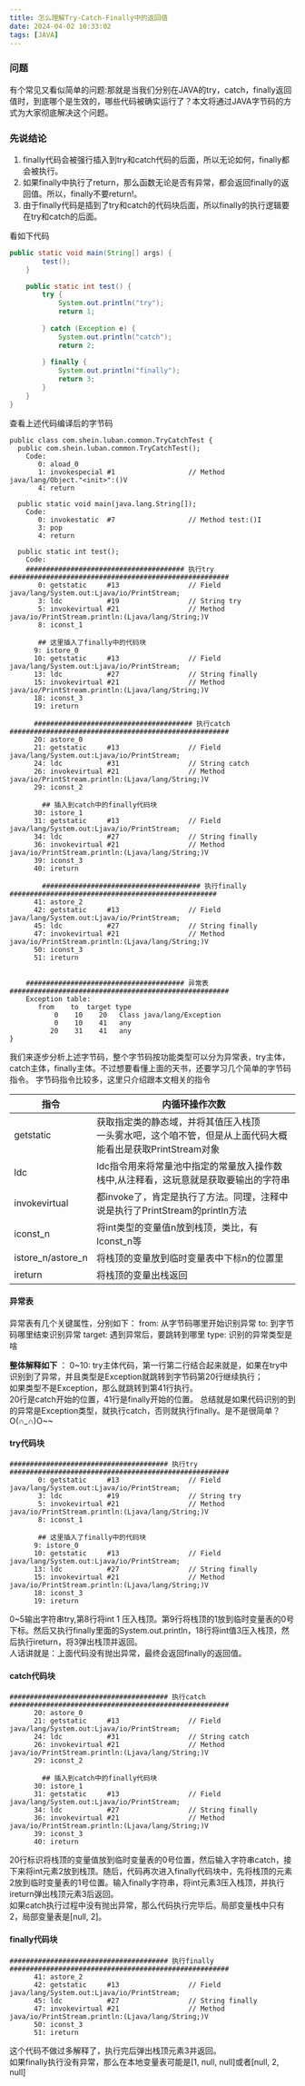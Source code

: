 ```yaml
---
title: 怎么理解Try-Catch-Finally中的返回值
date: 2024-04-02 10:33:02
tags: [JAVA]
---
```

### 问题
有个常见又看似简单的问题:那就是当我们分别在JAVA的try，catch，finally返回值时，到底哪个是生效的，哪些代码被确实运行了？本文将通过JAVA字节码的方式为大家彻底解决这个问题。


### 先说结论
1. finally代码会被强行插入到try和catch代码的后面，所以无论如何，finally都会被执行。
2. 如果finally中执行了return，那么函数无论是否有异常，都会返回finally的返回值。所以，finally不要return!。
3. 由于finally代码是插到了try和catch的代码块后面，所以finally的执行逻辑要在try和catch的后面。


看如下代码
```java
public static void main(String[] args) {
        test();
    }

    public static int test() {
        try {
            System.out.println("try");
            return 1;
            
        } catch (Exception e) {
            System.out.println("catch");
            return 2;
            
        } finally {
            System.out.println("finally");
            return 3;
        }
    }
}
```

查看上述代码编译后的字节码
```shell
public class com.shein.luban.common.TryCatchTest {
  public com.shein.luban.common.TryCatchTest();
    Code:
       0: aload_0
       1: invokespecial #1                  // Method java/lang/Object."<init>":()V
       4: return

  public static void main(java.lang.String[]);
    Code:
       0: invokestatic  #7                  // Method test:()I
       3: pop
       4: return

  public static int test();
    Code:
    ####################################### 执行try ######################################################
       0: getstatic     #13                 // Field java/lang/System.out:Ljava/io/PrintStream;
       3: ldc           #19                 // String try
       5: invokevirtual #21                 // Method java/io/PrintStream.println:(Ljava/lang/String;)V
       8: iconst_1

       ## 这里插入了finally中的代码块
      9: istore_0
      10: getstatic     #13                 // Field java/lang/System.out:Ljava/io/PrintStream;
      13: ldc           #27                 // String finally
      15: invokevirtual #21                 // Method java/io/PrintStream.println:(Ljava/lang/String;)V
      18: iconst_3
      19: ireturn

      ####################################### 执行catch ######################################################
      20: astore_0
      21: getstatic     #13                 // Field java/lang/System.out:Ljava/io/PrintStream;
      24: ldc           #31                 // String catch
      26: invokevirtual #21                 // Method java/io/PrintStream.println:(Ljava/lang/String;)V
      29: iconst_2

        ## 插入到catch中的finally代码块
      30: istore_1
      31: getstatic     #13                 // Field java/lang/System.out:Ljava/io/PrintStream;
      34: ldc           #27                 // String finally
      36: invokevirtual #21                 // Method java/io/PrintStream.println:(Ljava/lang/String;)V
      39: iconst_3
      40: ireturn

        ####################################### 执行finally ###################################################
      41: astore_2
      42: getstatic     #13                 // Field java/lang/System.out:Ljava/io/PrintStream;
      45: ldc           #27                 // String finally
      47: invokevirtual #21                 // Method java/io/PrintStream.println:(Ljava/lang/String;)V
      50: iconst_3
      51: ireturn


    ####################################### 异常表 ######################################################
    Exception table:
       from    to  target type
           0    10    20   Class java/lang/Exception
           0    10    41   any
          20    31    41   any
}

```

我们来逐步分析上述字节码，整个字节码按功能类型可以分为异常表，try主体，catch主体，finally主体。不过想要看懂上面的天书，还要学习几个简单的字节码指令。
字节码指令比较多，这里只介绍跟本文相关的指令

| 指令 | 内循环操作次数 |
| --- | --- |
| getstatic | 获取指定类的静态域，并将其值压入栈顶<br/> 一头雾水吧，这个咱不管，但是从上面代码大概能看出是获取PrintStream对象 |
| ldc | ldc指令用来将常量池中指定的常量放入操作数栈中,从注释看，这玩意就是获取要输出的字符串 |
| invokevirtual | 都invoke了，肯定是执行了方法。同理，注释中说是执行了PrintStream的println方法 |
| iconst_n | 将int类型的变量值n放到栈顶，类比，有lconst_n等 |
| istore_n/astore_n | 将栈顶的变量放到临时变量表中下标n的位置里 |
| ireturn | 将栈顶的变量出栈返回 |

#### **异常表**
异常表有几个关键属性，分别如下：
  from: 从字节码哪里开始识别异常
  to:   到字节码哪里结束识别异常
  target: 遇到异常后，要跳转到哪里
  type: 识别的异常类型是啥

  
**整体解释如下** ：
0~10: try主体代码，第一行第二行结合起来就是，如果在try中识别到了异常，并且类型是Exception就跳转到字节码第20行继续执行；  
如果类型不是Exception，那么就跳转到第41行执行。  
20行是catch开始的位置，41行是finally开始的位置。
总结就是如果代码识别的到的异常是Exception类型，就执行catch，否则就执行finally。是不是很简单？O(∩_∩)O~~


#### try代码块

```shell
####################################### 执行try ######################################################
       0: getstatic     #13                 // Field java/lang/System.out:Ljava/io/PrintStream;
       3: ldc           #19                 // String try
       5: invokevirtual #21                 // Method java/io/PrintStream.println:(Ljava/lang/String;)V
       8: iconst_1

       ## 这里插入了finally中的代码块
      9: istore_0
      10: getstatic     #13                 // Field java/lang/System.out:Ljava/io/PrintStream;
      13: ldc           #27                 // String finally
      15: invokevirtual #21                 // Method java/io/PrintStream.println:(Ljava/lang/String;)V
      18: iconst_3
      19: ireturn
```
0~5输出字符串try,第8行将int 1 压入栈顶。第9行将栈顶的1放到临时变量表的0号下标。然后又执行finally里面的System.out.println，18行将int值3压入栈顶，然后执行ireturn，将3弹出栈顶并返回。  
人话讲就是：上面代码没有抛出异常，最终会返回finally的返回值。


#### catch代码块

```shell
####################################### 执行catch ######################################################
      20: astore_0
      21: getstatic     #13                 // Field java/lang/System.out:Ljava/io/PrintStream;
      24: ldc           #31                 // String catch
      26: invokevirtual #21                 // Method java/io/PrintStream.println:(Ljava/lang/String;)V
      29: iconst_2

        ## 插入到catch中的finally代码块
      30: istore_1
      31: getstatic     #13                 // Field java/lang/System.out:Ljava/io/PrintStream;
      34: ldc           #27                 // String finally
      36: invokevirtual #21                 // Method java/io/PrintStream.println:(Ljava/lang/String;)V
      39: iconst_3
      40: ireturn
```
20行标识将栈顶的变量值放到临时变量表的0号位置，然后输入字符串catch，接下来将int元素2放到栈顶。随后，代码再次进入finally代码块中，先将栈顶的元素2放到临时变量表的1号位置。输入finally字符串，将int元素3压入栈顶，并执行ireturn弹出栈顶元素3后返回。  
如果catch执行过程中没有抛出异常，那么代码执行完毕后。局部变量栈中只有2，局部变量表是[null, 2]。

#### finally代码块

```shell
####################################### 执行finally ######################################################
      41: astore_2
      42: getstatic     #13                 // Field java/lang/System.out:Ljava/io/PrintStream;
      45: ldc           #27                 // String finally
      47: invokevirtual #21                 // Method java/io/PrintStream.println:(Ljava/lang/String;)V
      50: iconst_3
      51: ireturn
```
这个代码不做过多解释了，执行完后弹出栈顶元素3并返回。   
如果finally执行没有异常，那么在本地变量表可能是[1, null, null]或者[null, 2, null]


